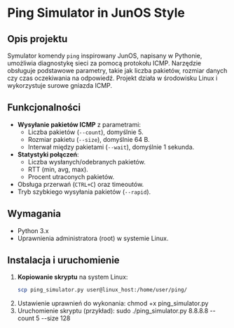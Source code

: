 # Ping Simulator in JunOS Style

## Opis projektu
Symulator komendy `ping` inspirowany JunOS, napisany w Pythonie, umożliwia diagnostykę sieci za pomocą protokołu ICMP. Narzędzie obsługuje podstawowe parametry, takie jak liczba pakietów, rozmiar danych czy czas oczekiwania na odpowiedź. Projekt działa w środowisku Linux i wykorzystuje surowe gniazda ICMP.

## Funkcjonalności
- **Wysyłanie pakietów ICMP** z parametrami:
  - Liczba pakietów (`--count`), domyślnie 5.
  - Rozmiar pakietu (`--size`), domyślnie 64 B.
  - Interwał między pakietami (`--wait`), domyślnie 1 sekunda.
- **Statystyki połączeń**:
  - Liczba wysłanych/odebranych pakietów.
  - RTT (min, avg, max).
  - Procent utraconych pakietów.
- Obsługa przerwań (`CTRL+C`) oraz timeoutów.
- Tryb szybkiego wysyłania pakietów (`--rapid`).

## Wymagania
- Python 3.x
- Uprawnienia administratora (root) w systemie Linux.

## Instalacja i uruchomienie
1. **Kopiowanie skryptu** na system Linux:
   ```bash
   scp ping_simulator.py user@linux_host:/home/user/ping/
2. Ustawienie uprawnień do wykonania:
chmod +x ping_simulator.py
3. Uruchomienie skryptu (przykład):
sudo ./ping_simulator.py 8.8.8.8 --count 5 --size 128
